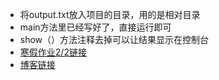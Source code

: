 + 将output.txt放入项目的目录，用的是相对目录
+ main方法里已经写好了，直接运行即可
+ show（）方法注释去掉可以让结果显示在控制台
+ [寒假作业2/2链接](https://edu.cnblogs.com/campus/fzu/2021SpringSoftwareEngineeringPractice/homework/11740)
+ [博客链接](https://www.cnblogs.com/blogofpzy/p/14495730.html)